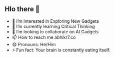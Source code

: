 ## Hlo there 👋
- 👀 I’m interested in Exploring New Gadgets
- 🌱 I’m currently learning Critical Thinking
- 💞️ I’m looking to collaborate on AI Gadgets
- 📫 How to reach me abhikr7.co
- 😄 Pronouns: He/Him
- ⚡ Fun fact: Your brain is constantly eating itself.

<!---
AbheekrajUpadhyayBhattarai/AbheekrajUpadhyayBhattarai is a ✨ special ✨ repository because its `README.md` (this file) appears on your GitHub profile.
You can click the Preview link to take a look at your changes.
--->
